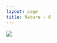 ```yaml
---
layout: page
title: Nature - 6
---
```


<div>
  <a class="text-black no-underline dark:text-slate-100" href="../portfolio#6">
    <div class="relative">
      <div class="absolute top-1 right-3 ...">
        <i class="fa fa-xmark"></i>
      </div>
    </div>
    <img class="w-full h-full rounded-lg" src="https://mdbcdn.b-cdn.net/img/Photos/Horizontal/Nature/4-col/img%20(6).webp">
  </a>
</div>
